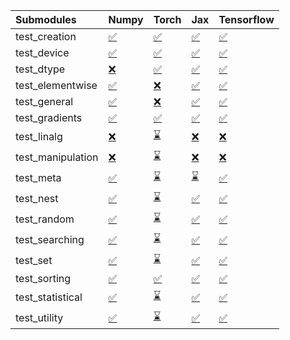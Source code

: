 | Submodules        | Numpy                                                                                                                           | Torch                                                                                                                           | Jax                                                                                                                             | Tensorflow                                                                                                                      |
|:------------------|:--------------------------------------------------------------------------------------------------------------------------------|:--------------------------------------------------------------------------------------------------------------------------------|:--------------------------------------------------------------------------------------------------------------------------------|:--------------------------------------------------------------------------------------------------------------------------------|
| test_creation     | <a href="https://github.com/unifyai/ivy/runs/7960095296?check_suite_focus=true" rel="noopener noreferrer" target="_blank">✅</a> | <a href="https://github.com/unifyai/ivy/runs/7960097194?check_suite_focus=true" rel="noopener noreferrer" target="_blank">✅</a> | <a href="https://github.com/unifyai/ivy/runs/7960098614?check_suite_focus=true" rel="noopener noreferrer" target="_blank">✅</a> | <a href="https://github.com/unifyai/ivy/runs/7960100478?check_suite_focus=true" rel="noopener noreferrer" target="_blank">✅</a> |
| test_device       | <a href="https://github.com/unifyai/ivy/runs/7960095396?check_suite_focus=true" rel="noopener noreferrer" target="_blank">✅</a> | <a href="https://github.com/unifyai/ivy/runs/7960097308?check_suite_focus=true" rel="noopener noreferrer" target="_blank">✅</a> | <a href="https://github.com/unifyai/ivy/runs/7960098724?check_suite_focus=true" rel="noopener noreferrer" target="_blank">✅</a> | <a href="https://github.com/unifyai/ivy/runs/7960100602?check_suite_focus=true" rel="noopener noreferrer" target="_blank">✅</a> |
| test_dtype        | <a href="https://github.com/unifyai/ivy/runs/7960095493?check_suite_focus=true" rel="noopener noreferrer" target="_blank">❌</a> | <a href="https://github.com/unifyai/ivy/runs/7960097435?check_suite_focus=true" rel="noopener noreferrer" target="_blank">✅</a> | <a href="https://github.com/unifyai/ivy/runs/7960098866?check_suite_focus=true" rel="noopener noreferrer" target="_blank">✅</a> | <a href="https://github.com/unifyai/ivy/runs/7960100746?check_suite_focus=true" rel="noopener noreferrer" target="_blank">✅</a> |
| test_elementwise  | <a href="https://github.com/unifyai/ivy/runs/7960095580?check_suite_focus=true" rel="noopener noreferrer" target="_blank">✅</a> | <a href="https://github.com/unifyai/ivy/runs/7960097508?check_suite_focus=true" rel="noopener noreferrer" target="_blank">❌</a> | <a href="https://github.com/unifyai/ivy/runs/7960099033?check_suite_focus=true" rel="noopener noreferrer" target="_blank">✅</a> | <a href="https://github.com/unifyai/ivy/runs/7960100901?check_suite_focus=true" rel="noopener noreferrer" target="_blank">✅</a> |
| test_general      | <a href="https://github.com/unifyai/ivy/runs/7960095654?check_suite_focus=true" rel="noopener noreferrer" target="_blank">✅</a> | <a href="https://github.com/unifyai/ivy/runs/7960097574?check_suite_focus=true" rel="noopener noreferrer" target="_blank">❌</a> | <a href="https://github.com/unifyai/ivy/runs/7960099147?check_suite_focus=true" rel="noopener noreferrer" target="_blank">✅</a> | <a href="https://github.com/unifyai/ivy/runs/7960101051?check_suite_focus=true" rel="noopener noreferrer" target="_blank">✅</a> |
| test_gradients    | <a href="https://github.com/unifyai/ivy/runs/7960095768?check_suite_focus=true" rel="noopener noreferrer" target="_blank">✅</a> | <a href="https://github.com/unifyai/ivy/runs/7960097650?check_suite_focus=true" rel="noopener noreferrer" target="_blank">✅</a> | <a href="https://github.com/unifyai/ivy/runs/7960099271?check_suite_focus=true" rel="noopener noreferrer" target="_blank">✅</a> | <a href="https://github.com/unifyai/ivy/runs/7960101161?check_suite_focus=true" rel="noopener noreferrer" target="_blank">✅</a> |
| test_linalg       | <a href="https://github.com/unifyai/ivy/runs/7960095876?check_suite_focus=true" rel="noopener noreferrer" target="_blank">❌</a> | <a href="https://github.com/unifyai/ivy/runs/7960097751?check_suite_focus=true" rel="noopener noreferrer" target="_blank">⌛</a> | <a href="https://github.com/unifyai/ivy/runs/7960099437?check_suite_focus=true" rel="noopener noreferrer" target="_blank">❌</a> | <a href="https://github.com/unifyai/ivy/runs/7960101277?check_suite_focus=true" rel="noopener noreferrer" target="_blank">❌</a> |
| test_manipulation | <a href="https://github.com/unifyai/ivy/runs/7960095995?check_suite_focus=true" rel="noopener noreferrer" target="_blank">❌</a> | <a href="https://github.com/unifyai/ivy/runs/7960097874?check_suite_focus=true" rel="noopener noreferrer" target="_blank">⌛</a> | <a href="https://github.com/unifyai/ivy/runs/7960099523?check_suite_focus=true" rel="noopener noreferrer" target="_blank">❌</a> | <a href="https://github.com/unifyai/ivy/runs/7960101423?check_suite_focus=true" rel="noopener noreferrer" target="_blank">❌</a> |
| test_meta         | <a href="https://github.com/unifyai/ivy/runs/7960096164?check_suite_focus=true" rel="noopener noreferrer" target="_blank">✅</a> | <a href="https://github.com/unifyai/ivy/runs/7960097960?check_suite_focus=true" rel="noopener noreferrer" target="_blank">⌛</a> | <a href="https://github.com/unifyai/ivy/runs/7960099640?check_suite_focus=true" rel="noopener noreferrer" target="_blank">⌛</a> | <a href="https://github.com/unifyai/ivy/runs/7960101536?check_suite_focus=true" rel="noopener noreferrer" target="_blank">✅</a> |
| test_nest         | <a href="https://github.com/unifyai/ivy/runs/7960096325?check_suite_focus=true" rel="noopener noreferrer" target="_blank">✅</a> | <a href="https://github.com/unifyai/ivy/runs/7960098033?check_suite_focus=true" rel="noopener noreferrer" target="_blank">⌛</a> | <a href="https://github.com/unifyai/ivy/runs/7960099755?check_suite_focus=true" rel="noopener noreferrer" target="_blank">✅</a> | <a href="https://github.com/unifyai/ivy/runs/7960101680?check_suite_focus=true" rel="noopener noreferrer" target="_blank">✅</a> |
| test_random       | <a href="https://github.com/unifyai/ivy/runs/7960096494?check_suite_focus=true" rel="noopener noreferrer" target="_blank">✅</a> | <a href="https://github.com/unifyai/ivy/runs/7960098113?check_suite_focus=true" rel="noopener noreferrer" target="_blank">⌛</a> | <a href="https://github.com/unifyai/ivy/runs/7960099871?check_suite_focus=true" rel="noopener noreferrer" target="_blank">✅</a> | <a href="https://github.com/unifyai/ivy/runs/7960101854?check_suite_focus=true" rel="noopener noreferrer" target="_blank">✅</a> |
| test_searching    | <a href="https://github.com/unifyai/ivy/runs/7960096644?check_suite_focus=true" rel="noopener noreferrer" target="_blank">✅</a> | <a href="https://github.com/unifyai/ivy/runs/7960098196?check_suite_focus=true" rel="noopener noreferrer" target="_blank">⌛</a> | <a href="https://github.com/unifyai/ivy/runs/7960099986?check_suite_focus=true" rel="noopener noreferrer" target="_blank">✅</a> | <a href="https://github.com/unifyai/ivy/runs/7960101960?check_suite_focus=true" rel="noopener noreferrer" target="_blank">✅</a> |
| test_set          | <a href="https://github.com/unifyai/ivy/runs/7960096798?check_suite_focus=true" rel="noopener noreferrer" target="_blank">✅</a> | <a href="https://github.com/unifyai/ivy/runs/7960098271?check_suite_focus=true" rel="noopener noreferrer" target="_blank">⌛</a> | <a href="https://github.com/unifyai/ivy/runs/7960100099?check_suite_focus=true" rel="noopener noreferrer" target="_blank">✅</a> | <a href="https://github.com/unifyai/ivy/runs/7960102061?check_suite_focus=true" rel="noopener noreferrer" target="_blank">✅</a> |
| test_sorting      | <a href="https://github.com/unifyai/ivy/runs/7960096898?check_suite_focus=true" rel="noopener noreferrer" target="_blank">✅</a> | <a href="https://github.com/unifyai/ivy/runs/7960098346?check_suite_focus=true" rel="noopener noreferrer" target="_blank">✅</a> | <a href="https://github.com/unifyai/ivy/runs/7960100196?check_suite_focus=true" rel="noopener noreferrer" target="_blank">✅</a> | <a href="https://github.com/unifyai/ivy/runs/7960102165?check_suite_focus=true" rel="noopener noreferrer" target="_blank">✅</a> |
| test_statistical  | <a href="https://github.com/unifyai/ivy/runs/7960097002?check_suite_focus=true" rel="noopener noreferrer" target="_blank">✅</a> | <a href="https://github.com/unifyai/ivy/runs/7960098446?check_suite_focus=true" rel="noopener noreferrer" target="_blank">⌛</a> | <a href="https://github.com/unifyai/ivy/runs/7960100286?check_suite_focus=true" rel="noopener noreferrer" target="_blank">✅</a> | <a href="https://github.com/unifyai/ivy/runs/7960102322?check_suite_focus=true" rel="noopener noreferrer" target="_blank">✅</a> |
| test_utility      | <a href="https://github.com/unifyai/ivy/runs/7960097096?check_suite_focus=true" rel="noopener noreferrer" target="_blank">✅</a> | <a href="https://github.com/unifyai/ivy/runs/7960098525?check_suite_focus=true" rel="noopener noreferrer" target="_blank">⌛</a> | <a href="https://github.com/unifyai/ivy/runs/7960100376?check_suite_focus=true" rel="noopener noreferrer" target="_blank">✅</a> | <a href="https://github.com/unifyai/ivy/runs/7960102532?check_suite_focus=true" rel="noopener noreferrer" target="_blank">✅</a> |
